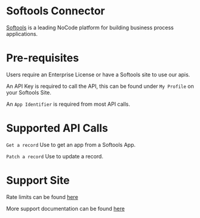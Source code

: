 # Softools Connector

[Softools](https://www.softools.net) is a leading NoCode platform for building business process applications. 

# Pre-requisites
Users require an Enterprise License or have a Softools site to use our apis.

An API Key is required to call the API, this can be found under ```My Profile``` on your Softools Site.

An ```App Identifier``` is required from most API calls. 

# Supported API Calls
```Get a record```
Use to get an app from a Softools App. 

```Patch a record```
Use to update a record. 

# Support Site
Rate limits can be found [here](https://developer.softools.net/Rate-limits)

More support documentation can be found [here](https://support.softools.net)